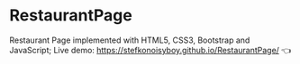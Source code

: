 # RestaurantPage
Restaurant Page implemented with HTML5, CSS3, Bootstrap and JavaScript; Live demo: https://stefkonoisyboy.github.io/RestaurantPage/ 👈
